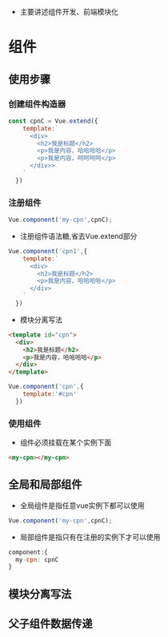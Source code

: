 + 主要讲述组件开发、前端模块化
# 组件
## 使用步骤
### 创建组件构造器
```js
const cpnC = Vue.extend({
    template:`
      <div>
        <h2>我是标题</h2>
        <p>我是内容，哈哈哈哈</p>
        <p>我是内容，呵呵呵呵</p>
      </div>>
    `
  })
```
### 注册组件
```js
Vue.component('my-cpn',cpnC);
```
+ 注册组件语法糖,省去Vue.extend部分
```js
Vue.component('cpn1',{
    template:`
      <div>
        <h2>我是标题</h2>
        <p>我是内容，哈哈哈哈</p>
      </div>
    `
  })
```
+ 模块分离写法
```html
<template id="cpn">
  <div>
    <h2>我是标题</h2>
    <p>我是内容，哈哈哈哈</p>
  </div>
</template>
```
```js
Vue.component('cpn',{
    template:'#cpn'
  })
```
### 使用组件
+ 组件必须挂载在某个实例下面
```html
<my-cpn></my-cpn>
```
## 全局和局部组件
+ 全局组件是指任意vue实例下都可以使用
```js
Vue.component('my-cpn',cpnC);
```
+ 局部组件是指只有在注册的实例下才可以使用
```js
component:{
  my-cpn: cpnC
}
```
## 模块分离写法
## 父子组件数据传递

